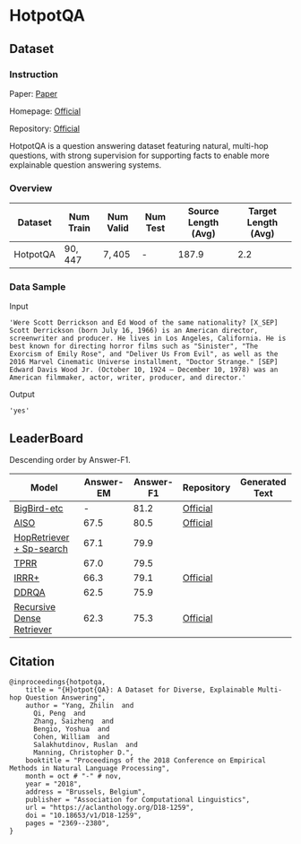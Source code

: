 # HotpotQA

## Dataset

### Instruction

Paper: [Paper](https://arxiv.org/abs/1809.09600)

Homepage: [Official](https://hotpotqa.github.io/)

Repository: [Official](https://github.com/hotpotqa/hotpot)

HotpotQA is a question answering dataset featuring natural, multi-hop questions, with strong supervision for supporting facts to enable more explainable question answering systems.

### Overview

| Dataset  | Num Train | Num Valid | Num Test | Source Length (Avg) | Target Length (Avg) |
| -------- | --------- | --------- | -------- | ------------------- | ------------------- |
| HotpotQA | $90,447$  | $7,405$   | -        | $187.9$             | $2.2$               |

### Data Sample

Input

```
'Were Scott Derrickson and Ed Wood of the same nationality? [X_SEP] Scott Derrickson (born July 16, 1966) is an American director, screenwriter and producer. He lives in Los Angeles, California. He is best known for directing horror films such as "Sinister", "The Exorcism of Emily Rose", and "Deliver Us From Evil", as well as the 2016 Marvel Cinematic Universe installment, "Doctor Strange." [SEP] Edward Davis Wood Jr. (October 10, 1924 – December 10, 1978) was an American filmmaker, actor, writer, producer, and director.'
```

Output

```
'yes'
```

## LeaderBoard

Descending order by Answer-F1.

| Model                                                        | Answer-EM | Answer-F1 | Repository                                                   | Generated Text |
| ------------------------------------------------------------ | --------- | --------- | ------------------------------------------------------------ | -------------- |
| [BigBird-etc](https://arxiv.org/pdf/2007.14062v2.pdf)        | -         | $81.2$    | [Official](https://github.com/google-research/bigbird)       |                |
| [ AISO](https://arxiv.org/pdf/2109.06747v1.pdf)              | $67.5$    | $80.5$    | [Official](https://github.com/zycdev/aiso)                   |                |
| [ HopRetriever + Sp-search](https://arxiv.org/pdf/2012.15534v1.pdf) | $67.1$    | $79.9$    |                                                              |                |
| [TPRR](http://playbigdata.ruc.edu.cn/dou/publication/2021_SIGIR_Ranker.pdf) | $67.0$    | $79.5$    |                                                              |                |
| [IRRR+](https://arxiv.org/pdf/2010.12527v4.pdf)              | $66.3$    | $79.1$    | [Official](https://github.com/beerqa/irrr)                   |                |
| [DDRQA](https://arxiv.org/pdf/2009.07465v5.pdf)              | $62.5$    | $75.9$    |                                                              |                |
| [Recursive Dense Retriever](https://arxiv.org/pdf/2009.12756v2.pdf) | $62.3$    | $75.3$    | [Official](https://github.com/facebookresearch/multihop_dense_retrieval) |                |

## Citation

```
@inproceedings{hotpotqa,
    title = "{H}otpot{QA}: A Dataset for Diverse, Explainable Multi-hop Question Answering",
    author = "Yang, Zhilin  and
      Qi, Peng  and
      Zhang, Saizheng  and
      Bengio, Yoshua  and
      Cohen, William  and
      Salakhutdinov, Ruslan  and
      Manning, Christopher D.",
    booktitle = "Proceedings of the 2018 Conference on Empirical Methods in Natural Language Processing",
    month = oct # "-" # nov,
    year = "2018",
    address = "Brussels, Belgium",
    publisher = "Association for Computational Linguistics",
    url = "https://aclanthology.org/D18-1259",
    doi = "10.18653/v1/D18-1259",
    pages = "2369--2380",
}
```
